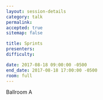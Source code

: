 ```yaml
---
layout: session-details
category: talk
permalink:
accepted: true
sitemap: false

title: Sprints
presenters:
difficulty:

date: 2017-08-18 09:00:00 -0500
end_date: 2017-08-18 17:00:00 -0500
room: full
---
```

Ballroom A
